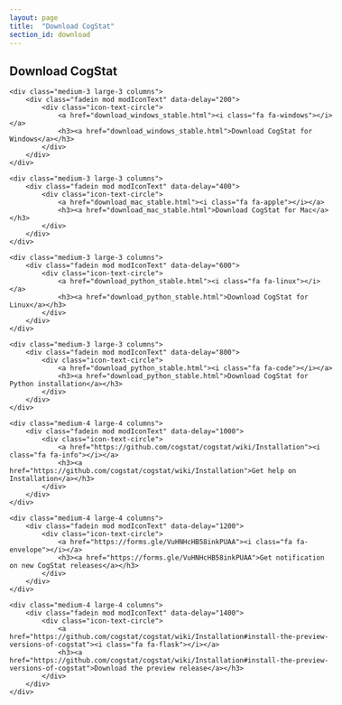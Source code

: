 ```yaml
---
layout: page
title:  "Download CogStat"
section_id: download
---
```

<div class='four spacing'></div>

## Download CogStat

<div class='four spacing'></div>

<div class="row" style="width: 60vw">
    
    <div class="medium-3 large-3 columns">
        <div class="fadein mod modIconText" data-delay="200">
            <div class="icon-text-circle">
                <a href="download_windows_stable.html"><i class="fa fa-windows"></i></a>
                <h3><a href="download_windows_stable.html">Download CogStat for Windows</a></h3>
            </div>
        </div>
    </div>
    
    <div class="medium-3 large-3 columns">
        <div class="fadein mod modIconText" data-delay="400">
            <div class="icon-text-circle">
                <a href="download_mac_stable.html"><i class="fa fa-apple"></i></a>
                <h3><a href="download_mac_stable.html">Download CogStat for Mac</a></h3>
            </div>
        </div>
    </div>
    
    <div class="medium-3 large-3 columns">
        <div class="fadein mod modIconText" data-delay="600">
            <div class="icon-text-circle">
                <a href="download_python_stable.html"><i class="fa fa-linux"></i></a>
                <h3><a href="download_python_stable.html">Download CogStat for Linux</a></h3>
            </div>
        </div>
    </div>

    <div class="medium-3 large-3 columns">
        <div class="fadein mod modIconText" data-delay="800">
            <div class="icon-text-circle">
                <a href="download_python_stable.html"><i class="fa fa-code"></i></a>
                <h3><a href="download_python_stable.html">Download CogStat for Python installation</a></h3>
            </div>
        </div>
    </div>

</div>

<div class="row" style="width: 60vw">

    <div class="medium-4 large-4 columns">
        <div class="fadein mod modIconText" data-delay="1000">
            <div class="icon-text-circle">
                <a href="https://github.com/cogstat/cogstat/wiki/Installation"><i class="fa fa-info"></i></a>
                <h3><a href="https://github.com/cogstat/cogstat/wiki/Installation">Get help on Installation</a></h3>
            </div>
        </div>
    </div>

    <div class="medium-4 large-4 columns">
        <div class="fadein mod modIconText" data-delay="1200">
            <div class="icon-text-circle">
                <a href="https://forms.gle/VuHNHcHB58inkPUAA"><i class="fa fa-envelope"></i></a>
                <h3><a href="https://forms.gle/VuHNHcHB58inkPUAA">Get notification on new CogStat releases</a></h3>
            </div>
        </div>
    </div>

    <div class="medium-4 large-4 columns">
        <div class="fadein mod modIconText" data-delay="1400">
            <div class="icon-text-circle">
                <a href="https://github.com/cogstat/cogstat/wiki/Installation#install-the-preview-versions-of-cogstat"><i class="fa fa-flask"></i></a>
                <h3><a href="https://github.com/cogstat/cogstat/wiki/Installation#install-the-preview-versions-of-cogstat">Download the preview release</a></h3>
            </div>
        </div>
    </div>
    
</div>

<div class='four spacing'></div>
